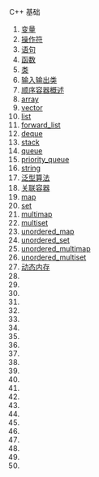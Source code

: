 C++ 基础
1. [变量](./变量.md)
1. [操作符](./操作符.md)
1. [语句](./语句.md)
1. [函数](./函数.md)
1. [类](./类.md)
1. [输入输出类](./输入输出类.md)
1. [顺序容器概述](./顺序容器概述.md)
1. [array](./array.md)
1. [vector](./vector.md)
1. [list](./list.md)
1. [forward_list](./forward_list.md)
1. [deque](./deque.md)
1. [stack](./stack.md)
1. [queue](./queue.md)
1. [priority_queue](./priority_queue.md)
1. [string](./string.md)
1. [泛型算法](./泛型算法.md)
1. [关联容器](./关联容器.md)
1. [map](./map.md)
1. [set](./set.md)
1. [multimap](./multimap.md)
1. [multiset](./multiset.md)
1. [unordered_map](./unordered_map.md)
1. [unordered_set](./unordered_set.md)
1. [unordered_multimap](./unordered_multimap.md)
1. [unordered_multiset](./unordered_multiset.md)
1. [动态内存](./动态内存.md)
1. [](./.md)
1. [](./.md)
1. [](./.md)
1. [](./.md)
1. [](./.md)
1. [](./.md)
1. [](./.md)
1. [](./.md)
1. [](./.md)
1. [](./.md)
1. [](./.md)
1. [](./.md)
1. [](./.md)
1. [](./.md)
1. [](./.md)
1. [](./.md)
1. [](./.md)
1. [](./.md)
1. [](./.md)
1. [](./.md)
1. [](./.md)
1. [](./.md)
1. [](./.md)